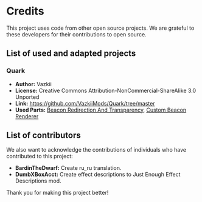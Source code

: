# Credits

This project uses code from other open source projects. We are grateful to these developers for their contributions to open source.

## List of used and adapted projects

### Quark

- **Author:** Vazkii
- **License:** Creative Commons Attribution-NonCommercial-ShareAlike 3.0 Unported
- **Link:** https://github.com/VazkiiMods/Quark/tree/master
- **Used Parts:** [Beacon Redirection And Transparency](https://github.com/VazkiiMods/Quark/blob/master/src/main/java/vazkii/quark/content/tools/module/BeaconRedirectionModule.java#L40), [Custom Beacon Renderer](https://github.com/VazkiiMods/Quark/blob/master/src/main/java/vazkii/quark/content/tools/client/render/QuarkBeaconBlockEntityRenderer.java)

## List of contributors

We also want to acknowledge the contributions of individuals who have contributed to this project:

- **BardinTheDwarf:** Create ru_ru translation.
- **DumbXBoxAcct:** Create effect descriptions to Just Enough Effect Descriptions mod.

Thank you for making this project better!